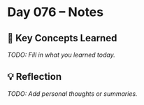 # Day 076 – Notes

## 🔑 Key Concepts Learned

_TODO: Fill in what you learned today._

## 💡 Reflection

_TODO: Add personal thoughts or summaries._
